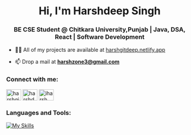 <h1 align="center">Hi, I'm Harshdeep Singh</h1>
<h3 align="center">BE CSE Student @ Chitkara University,Punjab | Java, DSA, React | Software Development</h3>

- 👨‍💻 All of my projects are available at [harshgitdeep.netlify.app](https://harshgitdeep.netlify.app/)

- 📫 Drop a mail at **harshzone3@gmail.com**

<h3 align="left">Connect with me:</h3>
<p align="left">
<a href="https://twitter.com/harshgitdeep" target="blank"><img align="center" src="https://raw.githubusercontent.com/rahuldkjain/github-profile-readme-generator/master/src/images/icons/Social/twitter.svg" alt="harshgitdeep" height="30" width="40" /></a>
<a href="https://linkedin.com/in/harshdeepsingh-/" target="blank"><img align="center" src="https://raw.githubusercontent.com/rahuldkjain/github-profile-readme-generator/master/src/images/icons/Social/linked-in-alt.svg" alt="harshdeepsingh-/" height="30" width="40" /></a>
<a href="https://instagram.com/iharsh__3" target="blank"><img align="center" src="https://raw.githubusercontent.com/rahuldkjain/github-profile-readme-generator/master/src/images/icons/Social/instagram.svg" alt="iharsh__3" height="30" width="40" /></a>
<!-- <a href="https://www.leetcode.com/harshgitdeep" target="blank"><img align="center" src="https://raw.githubusercontent.com/rahuldkjain/github-profile-readme-generator/master/src/images/icons/Social/leet-code.svg" alt="harshgitdeep" height="30" width="40" /></a>
</p> -->

<h3 align="left">Languages and Tools:</h3>

[![My Skills](https://skillicons.dev/icons?i=java,html,css,javascript,react,bootstrap,tailwind,nodejs,express,mongodb,mysql,git,github,linux,vscode&theme=light)](https://skillicons.dev)
